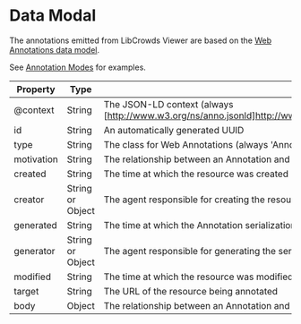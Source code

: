 # Data Modal

The annotations emitted from LibCrowds Viewer are based on the [Web Annotations data model](https://www.w3.org/TR/annotation-model/).

See [Annotation Modes](/modes/README.md) for examples.


| Property       | Type             | Description                                                                                                                       |
|----------------|------------------|-----------------------------------------------------------------------------------------------------------------------------------|
| @context       | String           | The JSON-LD context (always [http://www.w3.org/ns/anno.jsonld]http://www.w3.org/ns/anno.jsonld(http://www.w3.org/ns/anno.jsonld)) |
| id             | String           | An automatically generated UUID                                                                                                   |
| type           | String           | The class for Web Annotations (always 'Annotation')                                                                               |
| motivation     | String           | The relationship between an Annotation and a Motivation                                                                           |
| created        | String           | The time at which the resource was created                                                                                        |
| creator        | String or Object | The agent responsible for creating the resource (human or software)                                                               |
| generated      | String           | The time at which the Annotation serialization was generated                                                                      |
| generator      | String or Object | The agent responsible for generating the serialization of the Annotation (typically software)                                     |
| modified       | String           | The time at which the resource was modified, after creation                                                                       |
| target         | String           | The URL of the resource being annotated                                                                                           |
| body           | Object           | The relationship between an Annotation and its Body                                                                               |
